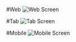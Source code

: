 #Web
![Web Screen](https://i.imgur.com/WjMM0Fv.png)


#Tab
![Tab Screen](https://i.imgur.com/P7YG7ac.png)


#Mobile
![Mobile Screen](https://i.imgur.com/8OJOg2r.png)
